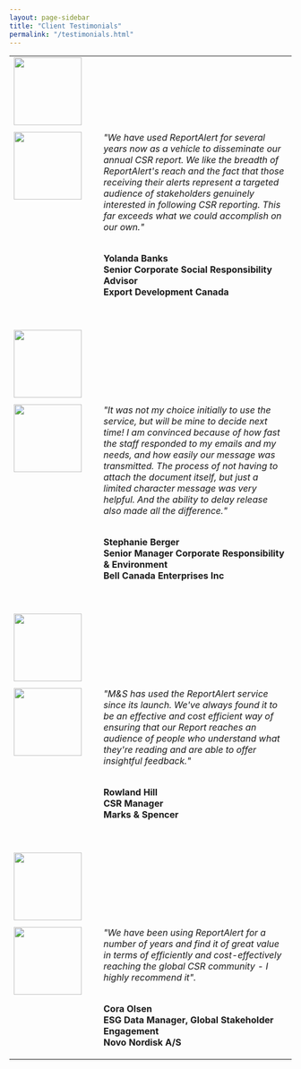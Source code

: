 ```yaml
---
layout: page-sidebar
title: "Client Testimonials"
permalink: "/testimonials.html"
---
```


<table>
 <tbody><tr><td class="visible-xs" style="padding-bottom:10px;"><img src="{{site.baseurl}}/assets/images/avatar1.jpg" align="left" style="padding:0 20px 0 0; width:121px;"> </td></tr>
 <tr>
  <td class="hidden-xs" valign="top"><img src="" align="left" style="padding:0 20px 0 0; width:121px;">  </td>
  <td style="padding-bottom:40px;"><i>"We have used ReportAlert for several years now as a vehicle to disseminate our annual CSR report. We like the breadth of ReportAlert's reach and the fact that those receiving their alerts represent a targeted audience of stakeholders genuinely interested in following CSR reporting. This far exceeds what we could accomplish on our own."</i>
   <br><br>

   <strong>Yolanda Banks<br>
    Senior Corporate Social Responsibility Advisor<br>
    Export Development Canada</strong></td>
 </tr>
 <tr><td class="visible-xs" style="padding-bottom:10px;"><img src="{{site.baseurl}}/assets/images/avatar2.jpg" align="left" style="padding:0 20px 0 0; width:121px;"></td></tr>
 <tr>
  <td class="hidden-xs" valign="top"><img src="" align="left" style="padding:0 20px 0 0; width:121px;">  </td>
  <td style="padding-bottom:40px;"><i>"It was not my choice initially to use the service, but will be mine to decide next time! I am convinced because of how fast the staff responded to my emails and my needs, and how easily our message was transmitted. The process of not having to attach the document itself, but just a limited character message was very helpful. And the ability to delay release also made all the difference."</i>
   <br><br>

   <strong>Stephanie Berger<br>
    Senior Manager Corporate Responsibility &amp; Environment<br>
    Bell Canada Enterprises Inc</strong></td>
 </tr>
 <tr><td class="visible-xs" style="padding-bottom:10px;"><img src="{{site.baseurl}}/assets/images/logo.png" align="left" style="padding:0 20px 0 0; width:121px;"></td></tr>
 <tr>
  <td class="hidden-xs" valign="top"><img src="" align="left" style="padding:0 20px 0 0; width:121px;">  </td>
  <td style="padding-bottom:40px;"><i>"M&amp;S has used the ReportAlert service since its launch. We've always found it to be an effective and cost efficient way of ensuring that our Report reaches an audience of people who understand what they're reading and are able to offer insightful feedback."</i>
   <br><br>

   <strong>Rowland Hill<br>
    CSR Manager<br>
    Marks &amp; Spencer</strong></td>
 </tr>
 <tr><td class="visible-xs" style="padding-bottom:10px;"><img src="{{site.baseurl}}/assets/images/12.jpg" align="left" style="padding:0 20px 0 0; width:121px;"></td></tr>
 <tr>
  <td class="hidden-xs" valign="top"><img src="" align="left" style="padding:0 20px 0 0; width:121px;">  </td>
  <td><i>"We have been using ReportAlert for a number of years and find it of great value in terms of efficiently and cost-effectively reaching the global CSR community - I highly recommend it".</i>
   <br><br>

   <strong>Cora Olsen<br>
    ESG Data Manager, Global Stakeholder Engagement<br>
    Novo Nordisk A/S</strong></td>
 </tr>



 </tbody></table>